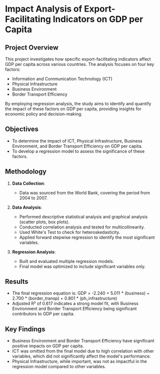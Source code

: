 # Impact Analysis of Export-Facilitating Indicators on GDP per Capita

## Project Overview

This project investigates how specific export-facilitating indicators affect GDP per capita across various countries. The analysis focuses on four key factors:
- Information and Communication Technology (ICT)
- Physical Infrastructure
- Business Environment
- Border Transport Efficiency

By employing regression analysis, the study aims to identify and quantify the impact of these factors on GDP per capita, providing insights for economic policy and decision-making.

## Objectives

- To determine the impact of ICT, Physical Infrastructure, Business Environment, and Border Transport Efficiency on GDP per capita.
- To develop a regression model to assess the significance of these factors.

## Methodology

1. **Data Collection**:
   - Data was sourced from the World Bank, covering the period from 2004 to 2007.

2. **Data Analysis**:
   - Performed descriptive statistical analysis and graphical analysis (scatter plots, box plots).
   - Conducted correlation analysis and tested for multicollinearity.
   - Used White's Test to check for heteroskedasticity.
   - Applied forward stepwise regression to identify the most significant variables.

3. **Regression Analysis**:
   - Built and evaluated multiple regression models.
   - Final model was optimized to include significant variables only.

## Results

- The final regression equation is:
GDP = -2.240 + 5.011 * (business) + 2.700 * (border_transp) + 0.801 * (ph_infrastructure)
- Adjusted R² of 0.617 indicates a strong model fit, with Business Environment and Border Transport Efficiency being significant contributors to GDP per capita.

## Key Findings

- Business Environment and Border Transport Efficiency have significant positive impacts on GDP per capita.
- ICT was omitted from the final model due to high correlation with other variables, which did not significantly affect the model's performance.
- Physical Infrastructure, while important, was not as impactful in the regression model compared to other variables.
